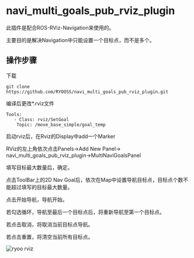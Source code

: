 # navi_multi_goals_pub_rviz_plugin

此插件是配合ROS-RViz-Navigation来使用的。

主要目的是解决Navigation中只能设置一个目标点，而不是多个。

操作步骤
----
下载
```
git clone https://github.com/RYOOSS/navi_multi_goals_pub_rviz_plugin.git
```
编译后更改*.rviz文件
 ``` 
 Tools:
    - Class: rviz/SetGoal
     Topic: /move_base_simple/goal_temp 
```
启动rviz后，在Rviz的Display中add一个Marker

RViz的左上角依次点击Panels->Add New Panel-> navi_multi_goals_pub_rviz_plugin->MultiNaviGoalsPanel

填写目标最大数量后，确定。

点击ToolBar上的2D Nav Goal后，依次在Map中设置导航目标点，目标点个数不能超过填写的目标最大数量。

点击开始导航，导航开始。

若勾选循环，导航至最后一个目标点后，将重新导航至第一个目标点。

若点击取消，将取消当前目标点导航。

若点击重置，将清空当前所有目标点。

![ryoo rviz](https://github.com/RYOOSS/navi_multi_goals_pub_rviz_plugin/blob/master/image/rviz_screenshot_2020_09_21-12_17_49.png)

